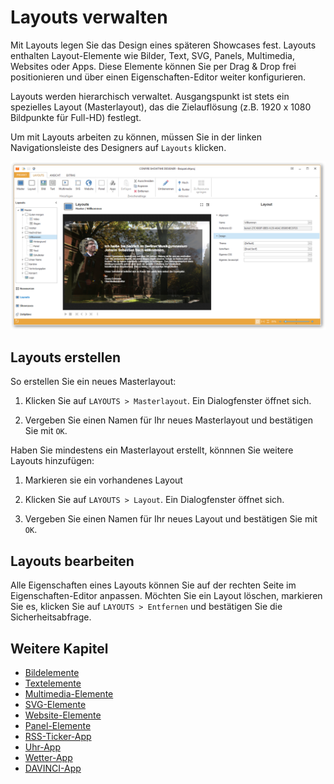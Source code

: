 # Layouts verwalten

Mit Layouts legen Sie das Design eines späteren Showcases fest. Layouts enthalten Layout-Elemente wie Bilder, Text, SVG, Panels, Multimedia, Websites oder Apps. Diese Elemente können Sie per Drag & Drop frei positionieren und über einen Eigenschaften-Editor weiter konfigurieren.

Layouts werden hierarchisch verwaltet. Ausgangspunkt ist stets ein spezielles Layout \(Masterlayout\), das die Zielauflösung \(z.B. 1920 x 1080 Bildpunkte für Full-HD\) festlegt.

Um mit Layouts arbeiten zu können, müssen Sie in der linken Navigationsleiste des Designers auf `Layouts` klicken.

![Die Layouts-Ansicht im Designer](../../../images/designer-layouts.png)

## Layouts erstellen

So erstellen Sie ein neues Masterlayout:

1. Klicken Sie auf `LAYOUTS > Masterlayout`. Ein Dialogfenster öffnet sich.

2. Vergeben Sie einen Namen für Ihr neues Masterlayout und bestätigen Sie mit `OK`.

Haben Sie mindestens ein Masterlayout erstellt, könnnen Sie weitere Layouts hinzufügen:

1. Markieren sie ein vorhandenes Layout

2. Klicken Sie auf `LAYOUTS > Layout`. Ein Dialogfenster öffnet sich.

3. Vergeben Sie einen Namen für Ihr neues Layout und bestätigen Sie mit `OK`.

## Layouts bearbeiten

Alle Eigenschaften eines Layouts können Sie auf der rechten Seite im Eigenschaften-Editor anpassen. Möchten Sie ein Layout löschen, markieren Sie es, klicken Sie auf `LAYOUTS > Entfernen` und bestätigen Sie die Sicherheitsabfrage.

## Weitere Kapitel

* [Bildelemente](images.md)
* [Textelemente](text.md)
* [Multimedia-Elemente](multimedia.md)
* [SVG-Elemente](svg.md)
* [Website-Elemente](websites.md)
* [Panel-Elemente](shapes.md)
* [RSS-Ticker-App](rss-ticker.md)
* [Uhr-App](clock.md)
* [Wetter-App](weather.md)
* [DAVINCI-App](davinci.md)



